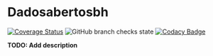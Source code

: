 # Dadosabertosbh

[![Coverage Status](https://coveralls.io/repos/github/DadosAbertosBH/Crawller/badge.svg?branch=main)](https://coveralls.io/github/DadosAbertosBH/Crawller?branch=main)
![GitHub branch checks state](https://img.shields.io/github/checks-status/DadosAbertosBH/Crawller/main)
[![Codacy Badge](https://app.codacy.com/project/badge/Grade/9c40c716e8c04d979e5e6e9eb56774da)](https://www.codacy.com/gh/DadosAbertosBH/Crawller/dashboard?utm_source=github.com&amp;utm_medium=referral&amp;utm_content=DadosAbertosBH/Crawller&amp;utm_campaign=Badge_Grade)

**TODO: Add description**

